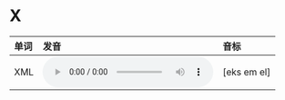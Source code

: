 
# X

| 单词  | 发音 | 音标 |
| :-- | :-- | :-- |
| XML | <audio src="/awesome-pronunciation/public/audio/XML.mp3" controls="controls" controlslist="nodownload"></audio> | [eks em el] |
